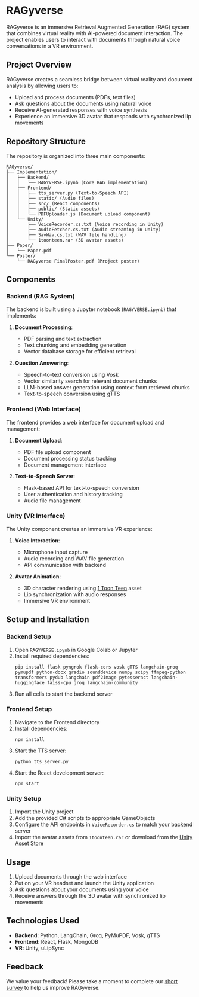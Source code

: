 # RAGyverse

RAGyverse is an immersive Retrieval Augmented Generation (RAG) system that combines virtual reality with AI-powered document interaction. The project enables users to interact with documents through natural voice conversations in a VR environment.

## Project Overview

RAGyverse creates a seamless bridge between virtual reality and document analysis by allowing users to:
- Upload and process documents (PDFs, text files)
- Ask questions about the documents using natural voice
- Receive AI-generated responses with voice synthesis
- Experience an immersive 3D avatar that responds with synchronized lip movements

## Repository Structure

The repository is organized into three main components:

```
RAGyverse/
├── Implementation/
│   ├── Backend/
│   │   └── RAGYVERSE.ipynb (Core RAG implementation)
│   ├── Frontend/
│   │   ├── tts_server.py (Text-to-Speech API)
│   │   ├── static/ (Audio files)
│   │   ├── src/ (React components)
│   │   ├── public/ (Static assets)
│   │   └── PDFUploader.js (Document upload component)
│   └── Unity/
│       ├── VoiceRecorder.cs.txt (Voice recording in Unity)
│       ├── AudioFetcher.cs.txt (Audio streaming in Unity)
│       ├── SavWav.cs.txt (WAV file handling)
│       └── 1toonteen.rar (3D avatar assets)
├── Paper/
│   └── Paper.pdf 
└── Poster/
    └── RAGyverse FinalPoster.pdf (Project poster)
```

## Components

### Backend (RAG System)

The backend is built using a Jupyter notebook (`RAGYVERSE.ipynb`) that implements:

1. **Document Processing**:
   - PDF parsing and text extraction
   - Text chunking and embedding generation
   - Vector database storage for efficient retrieval

2. **Question Answering**:
   - Speech-to-text conversion using Vosk
   - Vector similarity search for relevant document chunks
   - LLM-based answer generation using context from retrieved chunks
   - Text-to-speech conversion using gTTS

### Frontend (Web Interface)

The frontend provides a web interface for document upload and management:

1. **Document Upload**:
   - PDF file upload component
   - Document processing status tracking
   - Document management interface

2. **Text-to-Speech Server**:
   - Flask-based API for text-to-speech conversion
   - User authentication and history tracking
   - Audio file management

### Unity (VR Interface)

The Unity component creates an immersive VR experience:

1. **Voice Interaction**:
   - Microphone input capture
   - Audio recording and WAV file generation
   - API communication with backend

2. **Avatar Animation**:
   - 3D character rendering using [1 Toon Teen](https://assetstore.unity.com/packages/3d/characters/humanoids/1-toon-teen-135513) asset
   - Lip synchronization with audio responses
   - Immersive VR environment

## Setup and Installation

### Backend Setup

1. Open `RAGYVERSE.ipynb` in Google Colab or Jupyter
2. Install required dependencies:
   ```
   pip install flask pyngrok flask-cors vosk gTTS langchain-groq pymupdf python-docx gradio sounddevice numpy scipy ffmpeg-python transformers pydub langchain pdf2image pytesseract langchain-huggingface faiss-cpu groq langchain-community
   ```
3. Run all cells to start the backend server

### Frontend Setup

1. Navigate to the Frontend directory
2. Install dependencies:
   ```
   npm install
   ```
3. Start the TTS server:
   ```
   python tts_server.py
   ```
4. Start the React development server:
   ```
   npm start
   ```

### Unity Setup

1. Import the Unity project
2. Add the provided C# scripts to appropriate GameObjects
3. Configure the API endpoints in `VoiceRecorder.cs` to match your backend server
4. Import the avatar assets from `1toonteen.rar` or download from the [Unity Asset Store](https://assetstore.unity.com/packages/3d/characters/humanoids/1-toon-teen-135513)

## Usage

1. Upload documents through the web interface
2. Put on your VR headset and launch the Unity application
3. Ask questions about your documents using your voice
4. Receive answers through the 3D avatar with synchronized lip movements

## Technologies Used

- **Backend**: Python, LangChain, Groq, PyMuPDF, Vosk, gTTS
- **Frontend**: React, Flask, MongoDB
- **VR**: Unity, uLipSync

## Feedback

We value your feedback! Please take a moment to complete our [short survey](https://docs.google.com/forms/d/e/1FAIpQLScq5t2gUsB71Xj_FJ42XB2YsQxGrSNbIVc5kXMmmICT73Z_IA/viewform) to help us improve RAGyverse.
